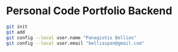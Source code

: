 # Personal Code Portfolio Backend

```bash
git init
git add
git config --local user.name "Panagiotis Bellias"
git config --local user.email "belliaspan@gmail.com"
```

